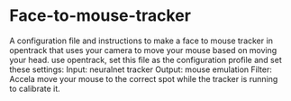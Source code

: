 # Face-to-mouse-tracker
A configuration file and instructions to make a face to mouse tracker in opentrack that uses your camera to move your mouse based on moving your head.
use opentrack, set this file as the configuration profile and set these settings:
Input: neuralnet tracker
Output: mouse emulation
Filter: Accela
move your mouse to the correct spot while the tracker is running to calibrate it.
